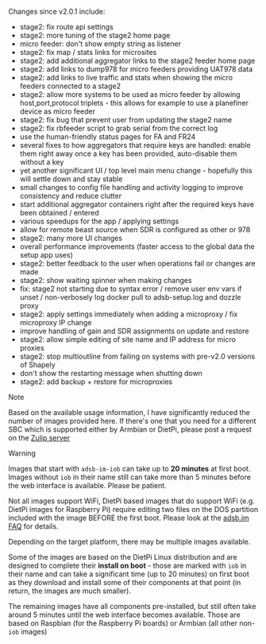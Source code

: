 Changes since v2.0.1 include:
- stage2: fix route api settings
- stage2: more tuning of the stage2 home page
- micro feeder: don't show empty string as listener
- stage2: fix map / stats links for microsites
- stage2: add additional aggregator links to the stage2 feeder home page
- stage2: add links to dump978 for micro feeders providing UAT978 data
- stage2: add links to live traffic and stats when showing the micro feeders connected to a stage2
- stage2: allow more systems to be used as micro feeder by allowing host,port,protocol triplets - this allows for example to use a planefiner device as micro feeder
- stage2: fix bug that prevent user from updating the stage2 name
- stage2: fix rbfeeder script to grab serial from the correct log
- use the human-friendly status pages for FA and FR24
- several fixes to how aggregators that require keys are handled: enable them right away once a key has been provided, auto-disable them without a key
- yet another significant UI / top level main menu change - hopefully this will settle down and stay stable
- small changes to config file handling and activity logging to improve consistency and reduce clutter
- start additional aggregator containers right after the required keys have been obtained / entered
- various speedups for the app / applying settings
- allow for remote beast source when SDR is configured as other or 978
- stage2: many more UI changes
- overall performance improvements (faster access to the global data the setup app uses)
- stage2: better feedback to the user when operations fail or changes are made
- stage2: show waiting spinner when making changes
- fix: stage2 not starting due to syntax error / remove user env vars if unset / non-verbosely log docker pull to adsb-setup.log and dozzle proxy
- stage2: apply settings immediately when adding a microproxy / fix microproxy IP change
- improve handling of gain and SDR assignments on update and restore
- stage2: allow simple editing of site name and IP address for micro proxies
- stage2: stop multioutline from failing on systems with pre-v2.0 versions of Shapely
- don't show the restarting message when shutting down
- stage2: add backup + restore for microproxies

> [!NOTE]
> Based on the available usage information, I have significantly reduced the number of images provided here. If there's one that you need for a different SBC which is supported either by Armbian or DietPi, please post a request on the [Zulip server](https://adsblol.zulipchat.com/#narrow/stream/391168-adsb-feeder-image)

> [!WARNING]
> Images that start with `adsb-im-iob` can take up to **20 minutes** at first boot. Images without `iob` in their name still can take more than 5 minutes before the web interface is available. Please be patient.
>
> Not all images support WiFi, DietPi based images that do support WiFi (e.g. DietPi images for Raspberry Pi) require editing two files on the DOS partition included with the image BEFORE the first boot. Please look at the [adsb.im FAQ](https://adsb.im/faq) for details.

Depending on the target platform, there may be multiple images available.

Some of the images are based on the DietPi Linux distribution and are designed to complete their **install on boot** - those are marked with `iob` in their name and can take a significant time (up to 20 minutes) on first boot as they download and install some of their components at that point (in return, the images are much smaller).

The remaining images have all components pre-installed, but still often take around 5 minutes until the web interface becomes available. Those are based on Raspbian (for the Raspberry Pi boards) or Armbian (all other non-`iob` images)



